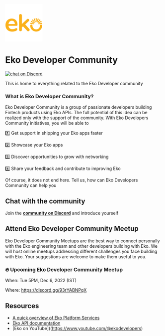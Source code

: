<a href="https://eko.in/developers/eps">
<img src="logo_square.png" alt="logo" width="120"/>
</a>

# Eko Developer Community 

<a href="https://discord.gg/93rYABNPqX">
<img src="https://img.shields.io/discord/1038006952573292574.svg?logo=discord"
    alt="chat on Discord"></a>

This is home to everything related to the Eko Developer community

### What is Eko Developer Community?
Eko Developer Community is a group of passionate developers building Fintech products using Eko APIs. The full potential of this idea can be realized only with the support of the community. With Eko Developers Community initiatives, you will be able to

1️⃣ Get support in shipping your Eko apps faster

2️⃣ Showcase your Eko apps

3️⃣ Discover opportunities to grow with networking

4️⃣ Share your feedback and contribute to improving Eko

Of course, it does not end here. Tell us, how can Eko Developers Community can help you


## Chat with the community
Join the [**community on Discord**](https://discord.gg/93rYABNPqX) and introduce yourself

## Attend Eko Developer Community Meetup
Eko Developer Community Meetups are the best way to connect personally with the Eko engineering team and other developers building with Eko. We will host online meetups addressing different challenges you face building with Eko. Your suggestions are welcome to make them useful to you.

### :fire: Upcoming Eko Developer Community Meetup

When: Tue 5PM, Dec 6, 2022 (IST)

Where: https://discord.gg/93rYABNPqX

## Resources

- [A quick overview of Eko Platform Services](https://developers.eko.in/eps)
- [Eko API documentation](https://developers.eko.in/docs)
- [Eko on YouTube]((https://www.youtube.com/@ekodevelopers)
